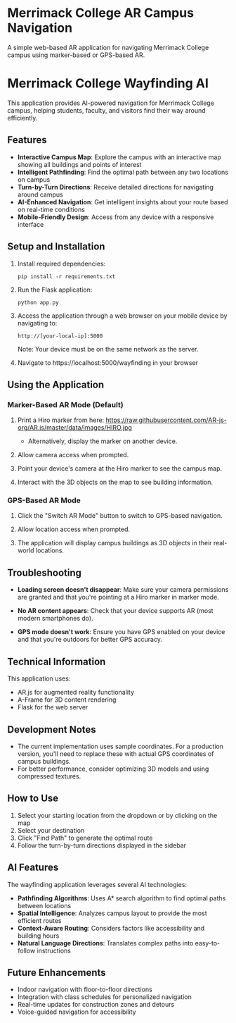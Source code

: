 # Merrimack College AR Campus Navigation

A simple web-based AR application for navigating Merrimack College campus using marker-based or GPS-based AR.

# Merrimack College Wayfinding AI

This application provides AI-powered navigation for Merrimack College campus, helping students, faculty, and visitors find their way around efficiently.

## Features

- **Interactive Campus Map**: Explore the campus with an interactive map showing all buildings and points of interest
- **Intelligent Pathfinding**: Find the optimal path between any two locations on campus
- **Turn-by-Turn Directions**: Receive detailed directions for navigating around campus
- **AI-Enhanced Navigation**: Get intelligent insights about your route based on real-time conditions
- **Mobile-Friendly Design**: Access from any device with a responsive interface

## Setup and Installation

1. Install required dependencies:
   ```
   pip install -r requirements.txt
   ```

2. Run the Flask application:
   ```
   python app.py
   ```

3. Access the application through a web browser on your mobile device by navigating to:
   ```
   http://[your-local-ip]:5000
   ```
   
   Note: Your device must be on the same network as the server.

3. Navigate to https://localhost:5000/wayfinding in your browser

## Using the Application

### Marker-Based AR Mode (Default)

1. Print a Hiro marker from here: https://raw.githubusercontent.com/AR-js-org/AR.js/master/data/images/HIRO.jpg
   - Alternatively, display the marker on another device.

2. Allow camera access when prompted.

3. Point your device's camera at the Hiro marker to see the campus map.

4. Interact with the 3D objects on the map to see building information.

### GPS-Based AR Mode

1. Click the "Switch AR Mode" button to switch to GPS-based navigation.

2. Allow location access when prompted.

3. The application will display campus buildings as 3D objects in their real-world locations.

## Troubleshooting

- **Loading screen doesn't disappear**: Make sure your camera permissions are granted and that you're pointing at a Hiro marker in marker mode.
  
- **No AR content appears**: Check that your device supports AR (most modern smartphones do).

- **GPS mode doesn't work**: Ensure you have GPS enabled on your device and that you're outdoors for better GPS accuracy.

## Technical Information

This application uses:
- AR.js for augmented reality functionality
- A-Frame for 3D content rendering
- Flask for the web server

## Development Notes

- The current implementation uses sample coordinates. For a production version, you'll need to replace these with actual GPS coordinates of campus buildings.
- For better performance, consider optimizing 3D models and using compressed textures.

## How to Use

1. Select your starting location from the dropdown or by clicking on the map
2. Select your destination
3. Click "Find Path" to generate the optimal route
4. Follow the turn-by-turn directions displayed in the sidebar

## AI Features

The wayfinding application leverages several AI technologies:

- **Pathfinding Algorithms**: Uses A* search algorithm to find optimal paths between locations
- **Spatial Intelligence**: Analyzes campus layout to provide the most efficient routes
- **Context-Aware Routing**: Considers factors like accessibility and building hours
- **Natural Language Directions**: Translates complex paths into easy-to-follow instructions

## Future Enhancements

- Indoor navigation with floor-to-floor directions
- Integration with class schedules for personalized navigation
- Real-time updates for construction zones and detours
- Voice-guided navigation for accessibility
